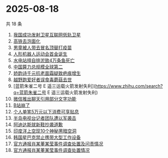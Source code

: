 # 2025-08-18

共 18 条

<!-- BEGIN -->
<!-- 最后更新时间 Mon Aug 18 2025 21:29:57 GMT+0800 (China Standard Time) -->

1. [我国成功发射卫星互联网低轨卫星](https://www.zhihu.com/search?q=我国成功发射卫星互联网低轨卫星)
1. [高铁去泡面化](https://www.zhihu.com/search?q=高铁去泡面化)
1. [男童被人带去冒名顶替打疫苗](https://www.zhihu.com/search?q=男童被人带去冒名顶替打疫苗)
1. [人形机器人运动会首金诞生](https://www.zhihu.com/search?q=人形机器人运动会首金诞生)
1. [水电站擅自排淤致4万条鱼死亡](https://www.zhihu.com/search?q=水电站擅自排淤致4万条鱼死亡)
1. [中国算力总规模全球第二](https://www.zhihu.com/search?q=中国算力总规模全球第二)
1. [娇韵诗千元抗老面霜疑致疤痕增生](https://www.zhihu.com/search?q=娇韵诗千元抗老面霜疑致疤痕增生)
1. [越野跑爱好者误食毒蘑菇去世](https://www.zhihu.com/search?q=越野跑爱好者误食毒蘑菇去世)
1. [蓝箭朱雀二号 E
   遥三运载火箭发射失利](https://www.zhihu.com/search?q=蓝箭朱雀二号 E
   遥三运载火箭发射失利)
1. [微信推出聊天引用部分文字功能](https://www.zhihu.com/search?q=微信推出聊天引用部分文字功能)
1. [B站崩了](https://www.zhihu.com/search?q=B站崩了)
1. [个人单笔5万元以下消费可享贴息](https://www.zhihu.com/search?q=个人单笔5万元以下消费可享贴息)
1. [半岛电视台记者团队遭以军袭击](https://www.zhihu.com/search?q=半岛电视台记者团队遭以军袭击)
1. [阿迪达斯就新鞋抄袭道歉](https://www.zhihu.com/search?q=阿迪达斯就新鞋抄袭道歉)
1. [印度洋上空现10个神秘黑暗空洞](https://www.zhihu.com/search?q=印度洋上空现10个神秘黑暗空洞)
1. [韩国星巴克禁止携带大型工作设备](https://www.zhihu.com/search?q=韩国星巴克禁止携带大型工作设备)
1. [官方通报肖某董某莹事件调查处置及问责情况](https://www.zhihu.com/search?q=官方通报肖某董某莹事件调查处置及问责情况)
1. [官方通报肖某董某莹事件调查处置情况](https://www.zhihu.com/search?q=官方通报肖某董某莹事件调查处置情况)

<!-- END -->
